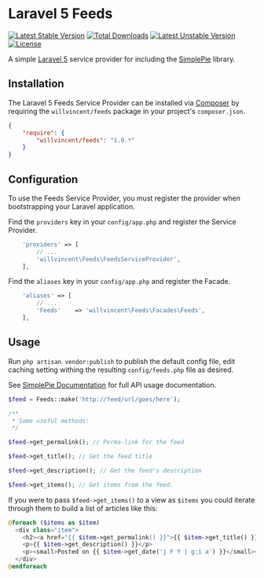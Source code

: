 # Laravel 5 Feeds

[![Latest Stable Version](https://poser.pugx.org/willvincent/feeds/v/stable.svg)](https://packagist.org/packages/willvincent/feeds) [![Total Downloads](https://poser.pugx.org/willvincent/feeds/downloads.svg)](https://packagist.org/packages/willvincent/feeds) [![Latest Unstable Version](https://poser.pugx.org/willvincent/feeds/v/unstable.svg)](https://packagist.org/packages/willvincent/feeds) [![License](https://poser.pugx.org/willvincent/feeds/license.svg)](https://packagist.org/packages/willvincent/feeds)

A simple [Laravel 5](http://www.laravel.com/) service provider for including the [SimplePie](http://www.simplepie.org) library.

## Installation

The Laravel 5 Feeds Service Provider can be installed via [Composer](http://getcomposer.org) by requiring the
`willvincent/feeds` package in your project's `composer.json`.

```json
{
    "require": {
        "willvincent/feeds": "1.0.*"
    }
}
```

## Configuration

To use the Feeds Service Provider, you must register the provider when bootstrapping your Laravel application.

Find the `providers` key in your `config/app.php` and register the Service Provider.

```php
    'providers' => [
        // ...
        'willvincent\Feeds\FeedsServiceProvider',
    ],
```

Find the `aliases` key in your `config/app.php` and register the Facade.
```php
    'aliases' => [
        // ...
        'Feeds'    => 'willvincent\Feeds\Facades\Feeds',
    ],
```

## Usage

Run `php artisan vendor:publish` to publish the default config file, edit caching setting withing the resulting `config/feeds.php` file as desired.

See [SimplePie Documentation](http://simplepie.org/wiki/) for full API usage documentation.

```php
$feed = Feeds::make('http://feed/url/goes/here');

/**
 * Some useful methods:
 */

$feed->get_permalink(); // Perma-link for the feed

$feed->get_title(); // Get the feed title

$feed->get_description(); // Get the feed's description

$feed->get_items(); // Get items from the feed.
```


If you were to pass `$feed->get_items()` to a view as `$items` you could iterate through them to build a list of articles like this:
```php
@foreach ($items as $item)
  <div class="item">
    <h2><a href="{{ $item->get_permalink() }}">{{ $item->get_title() }}</a></h2>
    <p>{{ $item->get_description() }}</p>
    <p><small>Posted on {{ $item->get_date('j F Y | g:i a') }}</small></p>
  </div>
@endforeach
```
